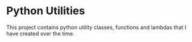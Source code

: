 # Python Utilities

This project contains python utility classes, functions and lambdas that I have created over the time.